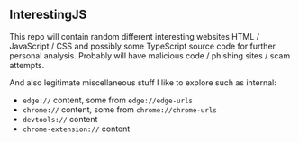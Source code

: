 ## InterestingJS 

This repo will contain random different interesting websites HTML / JavaScript / CSS and possibly some TypeScript source code for further personal analysis. 
Probably will have malicious code / phishing sites / scam attempts.

And also legitimate miscellaneous stuff I like to explore such as internal:
- ```edge://``` content, some from ```edge://edge-urls```
- ```chrome://``` content, some from ```chrome://chrome-urls```
- ```devtools://``` content
- ```chrome-extension://``` content
